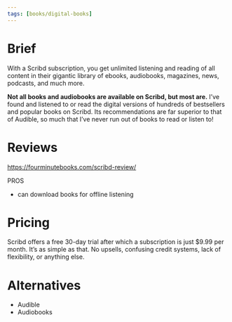 ```yaml
---
tags: [books/digital-books]
---
```



# Brief

With a Scribd subscription, you get unlimited listening and reading of all content in their gigantic library of ebooks, audiobooks, magazines, news, podcasts, and much more.

**Not all books and audiobooks are available on Scribd, but most are.** I’ve found and listened to or read the digital versions of hundreds of bestsellers and popular books on Scribd. Its recommendations are far superior to that of Audible, so much that I’ve never run out of books to read or listen to!

# Reviews

https://fourminutebooks.com/scribd-review/

PROS
- can download books for offline listening

# Pricing

Scribd offers a free 30-day trial after which a subscription is just $9.99 per month. It’s as simple as that. No upsells, confusing credit systems, lack of flexibility, or anything else.

# Alternatives

- Audible
- Audiobooks